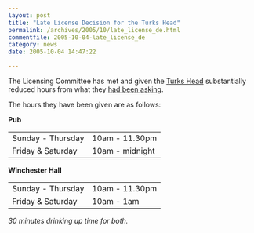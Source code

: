 ```yaml
---
layout: post
title: "Late License Decision for the Turks Head"
permalink: /archives/2005/10/late_license_de.html
commentfile: 2005-10-04-late_license_de
category: news
date: 2005-10-04 14:47:22

---
```


The Licensing Committee has met and given the [Turks Head](/cgi-bin/directory.cgi?key=200505231518&action=getlisting) substantially reduced hours from what they [had been asking](/archives/2005/09/late_license_ap_1.html).

The hours they have been given are as follows:

**Pub**

|                   |                 |
|-------------------|-----------------|
| Sunday - Thursday | 10am - 11.30pm  |
| Friday & Saturday | 10am - midnight |

**Winchester Hall**

|                   |                |
|-------------------|----------------|
| Sunday - Thursday | 10am - 11.30pm |
| Friday & Saturday | 10am - 1am     |

*30 minutes drinking up time for both.*
